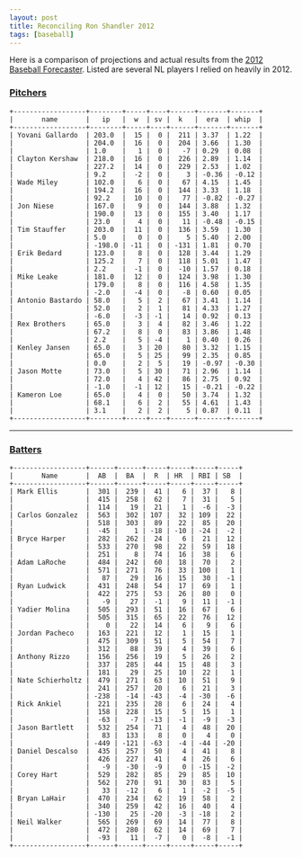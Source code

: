 ```yaml
---
layout: post
title: Reconciling Ron Shandler 2012
tags: [baseball]
---
```


Here is a comparison of projections and actual results from the [2012 Baseball Forecaster][0]. Listed are several NL players I relied on heavily in 2012. 


### [Pitchers](#pitchers)

    +------------------+--------+-----+----+------+-------+-------+
    |       name       |   ip   |  w  | sv |  k   |  era  | whip  |
    +------------------+--------+-----+----+------+-------+-------+
    | Yovani Gallardo  | 203.0  |  15 |  0 |  211 | 3.37  | 1.22  |
    |                  | 204.0  |  16 |  0 |  204 | 3.66  | 1.30  |
    |                  | 1.0    |   1 |  0 |   -7 | 0.29  | 0.08  |
    | Clayton Kershaw  | 218.0  |  16 |  0 |  226 | 2.89  | 1.14  |
    |                  | 227.2  |  14 |  0 |  229 | 2.53  | 1.02  |
    |                  | 9.2    |  -2 |  0 |    3 | -0.36 | -0.12 |
    | Wade Miley       | 102.0  |   6 |  0 |   67 | 4.15  | 1.45  |
    |                  | 194.2  |  16 |  0 |  144 | 3.33  | 1.18  |
    |                  | 92.2   |  10 |  0 |   77 | -0.82 | -0.27 |
    | Jon Niese        | 167.0  |   9 |  0 |  144 | 3.88  | 1.32  |
    |                  | 190.0  |  13 |  0 |  155 | 3.40  | 1.17  |
    |                  | 23.0   |   4 |  0 |   11 | -0.48 | -0.15 |
    | Tim Stauffer     | 203.0  |  11 |  0 |  136 | 3.59  | 1.30  |
    |                  | 5.0    |   0 |  0 |    5 | 5.40  | 2.00  |
    |                  | -198.0 | -11 |  0 | -131 | 1.81  | 0.70  |
    | Erik Bedard      | 123.0  |   8 |  0 |  128 | 3.44  | 1.29  |
    |                  | 125.2  |   7 |  0 |  118 | 5.01  | 1.47  |
    |                  | 2.2    |  -1 |  0 |  -10 | 1.57  | 0.18  |
    | Mike Leake       | 181.0  |  12 |  0 |  124 | 3.98  | 1.30  |
    |                  | 179.0  |   8 |  0 |  116 | 4.58  | 1.35  |
    |                  | -2.0   |  -4 |  0 |   -8 | 0.60  | 0.05  |
    | Antonio Bastardo | 58.0   |   5 |  2 |   67 | 3.41  | 1.14  |
    |                  | 52.0   |   2 |  1 |   81 | 4.33  | 1.27  |
    |                  | -6.0   |  -3 | -1 |   14 | 0.92  | 0.13  |
    | Rex Brothers     | 65.0   |   3 |  4 |   82 | 3.46  | 1.22  |
    |                  | 67.2   |   8 |  0 |   83 | 3.86  | 1.48  |
    |                  | 2.2    |   5 | -4 |    1 | 0.40  | 0.26  |
    | Kenley Jansen    | 65.0   |   3 | 20 |   80 | 3.32  | 1.15  |
    |                  | 65.0   |   5 | 25 |   99 | 2.35  | 0.85  |
    |                  | 0.0    |   2 |  5 |   19 | -0.97 | -0.30 |
    | Jason Motte      | 73.0   |   5 | 30 |   71 | 2.96  | 1.14  |
    |                  | 72.0   |   4 | 42 |   86 | 2.75  | 0.92  |
    |                  | -1.0   |  -1 | 12 |   15 | -0.21 | -0.22 |
    | Kameron Loe      | 65.0   |   4 |  0 |   50 | 3.74  | 1.32  |
    |                  | 68.1   |   6 |  2 |   55 | 4.61  | 1.43  |
    |                  | 3.1    |   2 |  2 |    5 | 0.87  | 0.11  |
    +------------------+--------+-----+----+------+-------+-------+

* * * *

### [Batters](#batters)

    +------------------+------+------+-----+-----+-----+-----+
    |       Name       |  AB  |  BA  |  R  | HR  | RBI | SB  |
    +------------------+------+------+-----+-----+-----+-----+
    | Mark Ellis       |  301 |  239 |  41 |   6 |  37 |   8 |
    |                  |  415 |  258 |  62 |   7 |  31 |   5 |
    |                  |  114 |   19 |  21 |   1 |  -6 |  -3 |
    | Carlos Gonzalez  |  563 |  302 | 107 |  32 | 109 |  22 |
    |                  |  518 |  303 |  89 |  22 |  85 |  20 |
    |                  |  -45 |    1 | -18 | -10 | -24 |  -2 |
    | Bryce Harper     |  282 |  262 |  24 |   6 |  21 |  12 |
    |                  |  533 |  270 |  98 |  22 |  59 |  18 |
    |                  |  251 |    8 |  74 |  16 |  38 |   6 |
    | Adam LaRoche     |  484 |  242 |  60 |  18 |  70 |   2 |
    |                  |  571 |  271 |  76 |  33 | 100 |   1 |
    |                  |   87 |   29 |  16 |  15 |  30 |  -1 |
    | Ryan Ludwick     |  431 |  248 |  54 |  17 |  69 |   1 |
    |                  |  422 |  275 |  53 |  26 |  80 |   0 |
    |                  |   -9 |   27 |  -1 |   9 |  11 |  -1 |
    | Yadier Molina    |  505 |  293 |  51 |  16 |  67 |   6 |
    |                  |  505 |  315 |  65 |  22 |  76 |  12 |
    |                  |    0 |   22 |  14 |   6 |   9 |   6 |
    | Jordan Pacheco   |  163 |  221 |  12 |   1 |  15 |   1 |
    |                  |  475 |  309 |  51 |   5 |  54 |   7 |
    |                  |  312 |   88 |  39 |   4 |  39 |   6 |
    | Anthony Rizzo    |  156 |  256 |  19 |   5 |  26 |   2 |
    |                  |  337 |  285 |  44 |  15 |  48 |   3 |
    |                  |  181 |   29 |  25 |  10 |  22 |   1 |
    | Nate Schierholtz |  479 |  271 |  63 |  10 |  51 |   9 |
    |                  |  241 |  257 |  20 |   6 |  21 |   3 |
    |                  | -238 |  -14 | -43 |  -4 | -30 |  -6 |
    | Rick Ankiel      |  221 |  235 |  28 |   6 |  24 |   4 |
    |                  |  158 |  228 |  15 |   5 |  15 |   1 |
    |                  |  -63 |   -7 | -13 |  -1 |  -9 |  -3 |
    | Jason Bartlett   |  532 |  254 |  71 |   4 |  48 |  20 |
    |                  |   83 |  133 |   8 |   0 |   4 |   0 |
    |                  | -449 | -121 | -63 |  -4 | -44 | -20 |
    | Daniel Descalso  |  435 |  257 |  50 |   4 |  41 |   8 |
    |                  |  426 |  227 |  41 |   4 |  26 |   6 |
    |                  |   -9 |  -30 |  -9 |   0 | -15 |  -2 |
    | Corey Hart       |  529 |  282 |  85 |  29 |  85 |  10 |
    |                  |  562 |  270 |  91 |  30 |  83 |   5 |
    |                  |   33 |  -12 |   6 |   1 |  -2 |  -5 |
    | Bryan LaHair     |  470 |  234 |  62 |  19 |  58 |   2 |
    |                  |  340 |  259 |  42 |  16 |  40 |   4 |
    |                  | -130 |   25 | -20 |  -3 | -18 |   2 |
    | Neil Walker      |  565 |  269 |  69 |  14 |  77 |   8 |
    |                  |  472 |  280 |  62 |  14 |  69 |   7 |
    |                  |  -93 |   11 |  -7 |   0 |  -8 |  -1 |
    +------------------+------+------+-----+-----+-----+-----+
    
  [0]: http://www.amazon.com/2012-Baseball-Forecaster-Ron-Shandlers/dp/B008W3WJFQ